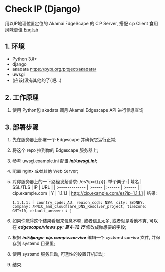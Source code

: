 # Check IP (Django)

用以IP地理位置定位的 Akamai EdgeScape 的 CIP Server, 搭配 cip Client 食用风味更佳
[English](./README_en.md)

## 1. 环境

- Python 3.8+
- django
- akadata <https://pypi.org/project/akadata/>
- uwsgi
- (应该)没有其他的了(吧...)

## 2. 工作原理

1. 使用 Python包 akadata 调用 Akamai Edgescape API 进行信息查询

## 3. 部署步骤

1. 先在服务器上部署一个 Edgescape 并确保它运行正常;
2. 将这个 repo 拉到你的 Edgescape 服务器上;
3. 参考 uwsgi.example.ini 配置 _**ini/uwsgi.ini**_;
4. 配置 nginx 或者其他 Web Server;
5. 对你服务器上的一下路径发起请求: /es?ip={{ip}}.
   举个栗子:
   | 域名        | SSL/TLS | IP      | URL     |
   | :-------------- | :------ | :------ | :------ |
   | cip.example.com | Y       | 1.1.1.1 | <http://cip.example.com/es?ip=1.1.1.1> |
   结果:

   ``` Shell
   1.1.1.1: [ country_code: AU, region_code: NSW, city: SYDNEY, company: APNIC_and_Cloudflare_DNS_Resolver_project, timezone: GMT+10, default_answer: N ]
   ```

6. 如果你觉得这个结果看起来信息不够, 或者信息太多, 或者就是看他不爽, 可以在 _**edgescape/views.py: 第 4-12 行**_ 修改成你想要的字段;
7. 根据 _**ini/django-cip.sample.service**_ 编辑一个 systemd service 文件, 并保存到 systemd 目录里;
8. 使用 systemd 服务启动, 可选性的设置开机启动;
9. 结束.
